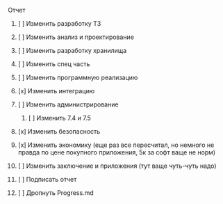 ﻿Отчет

1.  [ ] Изменить разработку ТЗ
2.  [ ] Изменить анализ и проектирование

3.  [ ] Изменить разработку хранилища
4.  [ ] Изменить спец часть
5.  [ ] Изменить программную реализацию
6.  [x] Изменить интеграцию
7.  [ ] Изменить администрирование
	1. [ ] Изменить 7.4 и 7.5
8.  [x] Изменить безопасность
9.  [x] Изменить экономику (еще раз все пересчитал, но немного не правда по цене покупного приложения, 5к за софт ваще не норм)
10.  [ ] Изменить заключение и приложения (тут ваще чуть-чуть надо)
11.  [ ] Подписать отчет
12.  [ ] Дропнуть Progress.md
